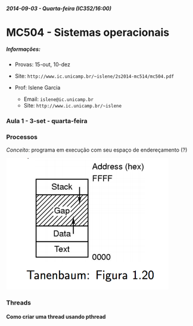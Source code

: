 ##### 2014-09-03 - Quarta-feira (IC352/16:00)
# MC504 - Sistemas operacionais

##### Informações:

- Provas: 15-out, 10-dez
- Site: `http://www.ic.unicamp.br/~islene/2s2014-mc514/mc504.pdf`
 
- Prof: Islene Garcia
  - Email: `islene@ic.unicamp.br`
  - Site: `http://www.ic.unicamp.br/~islene`

### Aula 1 - 3-set - quarta-feira

### Processos
*Conceito*: programa em execução com seu espaço de endereçamento (?)

![Figura 1.20][fig120]


### Threads

#### Como criar uma thread usando pthread


[fig120]: https://github.com/luiseduardobrito/unicamp-2s2014/raw/master/MC504/img/fig1.20.png
